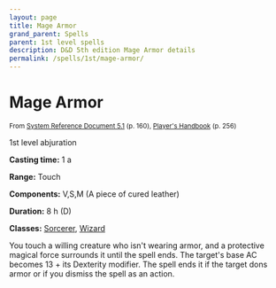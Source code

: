 ```yaml
---
layout: page
title: Mage Armor
grand_parent: Spells
parent: 1st level spells 
description: D&D 5th edition Mage Armor details
permalink: /spells/1st/mage-armor/
---
```


# Mage Armor

<small>From <a target="_blank" href="https://media.wizards.com/2016/downloads/DND/SRD-OGL_V5.1.pdf">System Reference Document 5.1</a> (p. 160), <a target="_blank" href="https://dnd.wizards.com/products/tabletop-games/rpg-products/rpg_playershandbook">Player's Handbook</a> (p. 256)</small>


1st level abjuration

**Casting time:** 1 a

**Range:** Touch

**Components:** V,S,M (A piece of cured leather)

**Duration:** 8 h (D)

**Classes:** [Sorcerer](/classes/sorcerer/), [Wizard](/classes/wizard/)

You touch a willing creature who isn't wearing armor, and a protective magical force surrounds it until the spell ends. The target's base AC becomes 13 + its Dexterity modifier. The spell ends it if the target dons armor or if you dismiss the spell as an action.